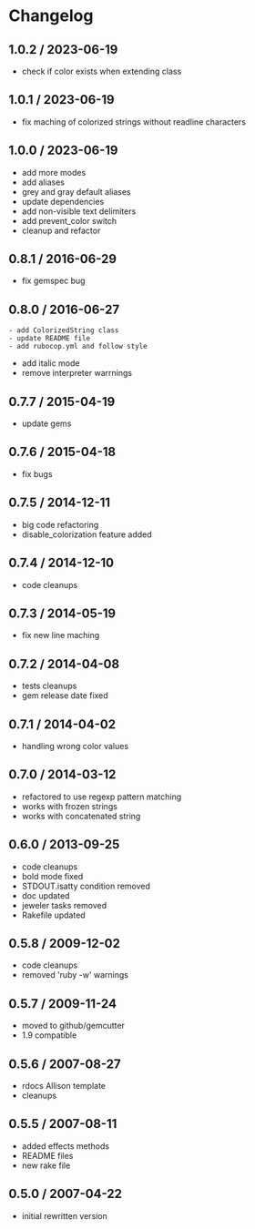 # Changelog

## 1.0.2 / 2023-06-19
  - check if color exists when extending class

## 1.0.1 / 2023-06-19
  - fix maching of colorized strings without readline characters

## 1.0.0 / 2023-06-19
  - add more modes
  - add aliases
  - grey and gray default aliases
  - update dependencies
  - add non-visible text delimiters
  - add prevent_color switch
  - cleanup and refactor

## 0.8.1 / 2016-06-29
  - fix gemspec bug

## 0.8.0 / 2016-06-27
	- add ColorizedString class
	- update README file
	- add rubocop.yml and follow style
  - add italic mode
  - remove interpreter warrnings

## 0.7.7 / 2015-04-19
  - update gems

## 0.7.6 / 2015-04-18
  - fix bugs

## 0.7.5 / 2014-12-11
  - big code refactoring
  - disable_colorization feature added

## 0.7.4 / 2014-12-10
  - code cleanups

## 0.7.3 / 2014-05-19
  - fix new line maching

## 0.7.2 / 2014-04-08
  - tests cleanups
  - gem release date fixed

## 0.7.1 / 2014-04-02
  - handling wrong color values

## 0.7.0 / 2014-03-12
  - refactored to use regexp pattern matching
  - works with frozen strings
  - works with concatenated string

## 0.6.0 / 2013-09-25
  - code cleanups
  - bold mode fixed
  - STDOUT.isatty condition removed
  - doc updated
  - jeweler tasks removed
  - Rakefile updated

## 0.5.8 / 2009-12-02
  - code cleanups
  - removed 'ruby -w' warnings

## 0.5.7 / 2009-11-24
  - moved to github/gemcutter
  - 1.9 compatible

## 0.5.6 / 2007-08-27
  - rdocs Allison template
  - cleanups

## 0.5.5 / 2007-08-11
  - added effects methods
  - README files
  - new rake file

## 0.5.0 / 2007-04-22
  - initial rewritten version
